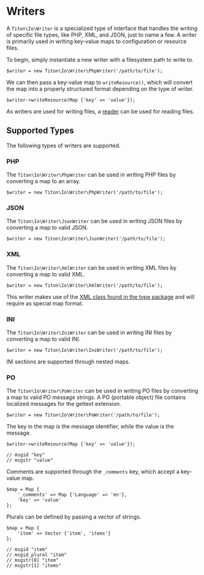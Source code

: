 # Writers #

A `Titon\Io\Writer` is a specialized type of interface that handles the writing of specific file types, 
like PHP, XML, and JSON, just to name a few. A writer is primarily used in writing key-value maps to 
configuration or resource files.

To begin, simply instantiate a new writer with a filesystem path to write to.

```hack
$writer = new Titon\Io\Writer\PhpWriter('/path/to/file');
```

We can then pass a key-value map to `writeResource()`, which will convert the map into a properly structured 
format depending on the type of writer.

```hack
$writer->writeResource(Map {'key' => 'value'});
```

As writers are used for writing files, a [reader](readers.md) can be used for reading files.

## Supported Types ###

The following types of writers are supported.

### PHP ###

The `Titon\Io\Writer\PhpWriter` can be used in writing PHP files by converting a map to an array.

```hack
$writer = new Titon\Io\Writer\PhpWriter('/path/to/file');
```

### JSON ###

The `Titon\Io\Writer\JsonWriter` can be used in writing JSON files by converting a map to valid JSON.

```hack
$writer = new Titon\Io\Writer\JsonWriter('/path/to/file');
```

### XML ###

The `Titon\Io\Writer\XmlWriter` can be used in writing XML files by converting a map to valid XML.

```hack
$writer = new Titon\Io\Writer\XmlWriter('/path/to/file');
```

This writer makes use of the [XML class found in the type package](../type/xml.md) 
and will require as special map format.

### INI ###

The `Titon\Io\Writer\IniWriter` can be used in writing INI files by converting a map to valid INI. 

```hack
$writer = new Titon\Io\Writer\IniWriter('/path/to/file');
```

INI sections are supported through nested maps.

### PO ###

The `Titon\Io\Writer\PoWriter` can be used in writing PO files by converting a map to valid PO message strings.
A PO (portable object) file contains localized messages for the gettext extension.

```hack
$writer = new Titon\Io\Writer\PoWriter('/path/to/file');
```

The key in the map is the message identifier, while the value is the message. 

```hack
$writer->writeResource(Map {'key' => 'value'});

// msgid "key"
// msgstr "value"
```

Comments are supported through the `_comments` key, which accept a key-value map.

```hack
$map = Map {
    '_comments' => Map {'Language' => 'en'},
    'key' => 'value'
};
```

Plurals can be defined by passing a vector of strings.

```hack
$map = Map {
    'item' => Vector {'item', 'items'}
};

// msgid "item"
// msgid_plural "item"
// msgstr[0] "item"
// msgstr[1] "items"
```
